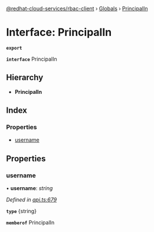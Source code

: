 [@redhat-cloud-services/rbac-client](../README.md) › [Globals](../globals.md) › [PrincipalIn](principalin.md)

# Interface: PrincipalIn

**`export`** 

**`interface`** PrincipalIn

## Hierarchy

* **PrincipalIn**

## Index

### Properties

* [username](principalin.md#username)

## Properties

###  username

• **username**: *string*

*Defined in [api.ts:679](https://github.com/RedHatInsights/javascript-clients/blob/master/packages/rbac/api.ts#L679)*

**`type`** {string}

**`memberof`** PrincipalIn

